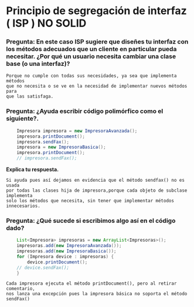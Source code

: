 
# Principio de segregación de interfaz ( ISP ) NO SOLID
  ### Pregunta: En este caso ISP sugiere que diseñes tu interfaz con los métodos adecuados que un cliente en particular pueda necesitar. ¿Por qué un usuario necesita cambiar una clase base (o una interfaz)?

    Porque no cumple con todas sus necesidades, ya sea que implementa métodos
    que no necesita o se ve en la necesidad de implementar nuevos métodos para
    que las satisfaga.


  ### Pregunta: ¿Ayuda escribir código polimórfico como el siguiente?.
```java
    Impresora impresora = new ImpresoraAvanzada();
    impresora.printDocument();
    impresora.sendFax();
    impresora = new ImpresoraBasica();
    impresora.printDocument();
    // impresora.sendFax();
```
   **Explica tu respuesta.**
    
    Si ayuda pues así dejamos en evidencia que el método sendfax() no es usada 
    por todas las clases hija de impresora,porque cada objeto de subclase implementa
    solo los métodos que necesita, sin tener que implementar métodos innecesarios.

   ### Pregunta: ¿Qué sucede si escribimos algo así en el código dado?
```java
    List<Impresora> impresoras = new ArrayList<Impresoras>();
    impresoras.add(new ImpresoraAvanzada());
    impresoras.add(new ImpresoraBasica());
    for (Impresora device : impresoras) {
        device.printDocument();
    // device.sendFax();
    }
 ```
    Cada impresora ejecuta el método printDocument(), pero al retirar comentario,
    nos lanza una excepción pues la impresora básica no soporta el método sendFax()
